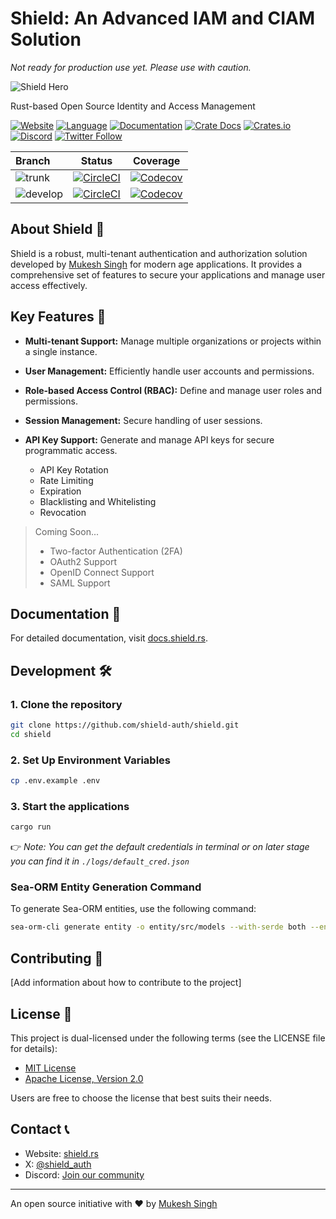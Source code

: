 # Shield: An Advanced IAM and CIAM Solution

_Not ready for production use yet. Please use with caution._

![Shield Hero](https://raw.githubusercontent.com/shield-auth/shield/refs/heads/trunk/assets/images/shield-hero.png)

Rust-based Open Source Identity and Access Management

[![Website](https://img.shields.io/badge/website-shield.rs-cyan)](https://shield.rs)
[![Language](https://img.shields.io/badge/language-Rust-orange.svg)](https://github.com/AutomationTank/shield/search?l=rust)
[![Documentation](https://img.shields.io/badge/🛡️-docs.shield.rs-cyan)](https://docs.shield.rs/)
[![Crate Docs](https://img.shields.io/badge/docs-docs.rs-orange?logo=rust)](https://docs.rs/rust-shield)
[![Crates.io](https://img.shields.io/crates/d/rust-shield)](https://crates.io/crates/rust-shield)
[![Discord](https://img.shields.io/discord/1159247000093609994?logo=discord)](https://discord.gg/KtYeDyBm)
[![Twitter Follow](https://img.shields.io/twitter/follow/shield_auth)](https://twitter.com/shield_auth)

<div align="center">

| Branch                                                |                                                                                                                            Status                                                                                                                            |                                                                        Coverage                                                                        |
| :---------------------------------------------------- | :----------------------------------------------------------------------------------------------------------------------------------------------------------------------------------------------------------------------------------------------------------: | :----------------------------------------------------------------------------------------------------------------------------------------------------: |
| ![trunk](https://img.shields.io/badge/trunk-orange)   |   [![CircleCI](https://dl.circleci.com/status-badge/img/circleci/PKLAPqiFRA5ffRQTi5dtfY/HvBHutnD43T9HBYcqAWgD4/tree/trunk.svg?style=svg)](https://dl.circleci.com/status-badge/redirect/circleci/PKLAPqiFRA5ffRQTi5dtfY/HvBHutnD43T9HBYcqAWgD4/tree/trunk)   |  [![Codecov](https://codecov.io/gh/AutomationTank/shield/branch/trunk/graph/badge.svg?token=1S0S4T1Z1J)](https://codecov.io/gh/AutomationTank/shield)  |
| ![develop](https://img.shields.io/badge/develop-blue) | [![CircleCI](https://dl.circleci.com/status-badge/img/circleci/PKLAPqiFRA5ffRQTi5dtfY/HvBHutnD43T9HBYcqAWgD4/tree/develop.svg?style=svg)](https://dl.circleci.com/status-badge/redirect/circleci/PKLAPqiFRA5ffRQTi5dtfY/HvBHutnD43T9HBYcqAWgD4/tree/develop) | [![Codecov](https://codecov.io/gh/AutomationTank/shield/branch/develop/graph/badge.svg?token=1S0S4T1Z1J)](https://codecov.io/gh/AutomationTank/shield) |

</div>

## About Shield 🔮

Shield is a robust, multi-tenant authentication and authorization solution
developed by [Mukesh Singh](https://linkedin.com/in/ca-mksingh) for modern
age applications. It provides a comprehensive set of features to secure your
applications and manage user access effectively.

## Key Features 🔑

- **Multi-tenant Support:** Manage multiple organizations or projects within a
  single instance.
- **User Management:** Efficiently handle user accounts and permissions.
- **Role-based Access Control (RBAC):** Define and manage user roles and permissions.
- **Session Management:** Secure handling of user sessions.
- **API Key Support:** Generate and manage API keys for secure programmatic access.

  - API Key Rotation
  - Rate Limiting
  - Expiration
  - Blacklisting and Whitelisting
  - Revocation

> Coming Soon...
>
> - Two-factor Authentication (2FA)
> - OAuth2 Support
> - OpenID Connect Support
> - SAML Support

## Documentation 📑

For detailed documentation, visit [docs.shield.rs](https://docs.shield.rs/).

## Development 🛠️

### 1. Clone the repository

```bash
git clone https://github.com/shield-auth/shield.git
cd shield
```

### 2. Set Up Environment Variables

```bash
cp .env.example .env
```

### 3. Start the applications

```bash
cargo run
```

👉 _Note: You can get the default credentials in terminal or on later stage you can find it in `./logs/default_cred.json`_

### Sea-ORM Entity Generation Command

To generate Sea-ORM entities, use the following command:

```bash
sea-orm-cli generate entity -o entity/src/models --with-serde both --enum-extra-attributes 'serde(rename_all = "snake_case")'
```

## Contributing 🤝

[Add information about how to contribute to the project]

## License 📜

This project is dual-licensed under the following terms (see the LICENSE file for details):

- [MIT License](https://raw.githubusercontent.com/shield-auth/shield/refs/heads/trunk/LICENSE)
- [Apache License, Version 2.0](https://raw.githubusercontent.com/shield-auth/shield/refs/heads/trunk/LICENSE-APACHE)

Users are free to choose the license that best suits their needs.

## Contact 📞

- Website: [shield.rs](https://shield.rs)
- X: [@shield_auth](https://x.com/shield_auth)
- Discord: [Join our community](https://discord.gg/KtYeDyBm)

---

An open source initiative with ❤️ by [Mukesh Singh](https://linkedin.com/in/ca-mksingh)
